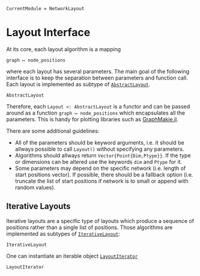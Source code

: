 ```@meta
CurrentModule = NetworkLayout
```

# Layout Interface

At its core, each layout algorithm is a mapping 
```
graph ↦ node_positions
```
where each layout has several parameters. The main goal of the following interface is to keep the separation between parameters and function call. 
Each layout is implemented as subtype of [`AbstractLayout`](@ref).

```@docs
AbstractLayout
```

Therefore, each `Layout <: AbstractLayout` is a functor and can be passed around as a function `graph ↦ node_positions` which encapsulates all the parameters. This is handy for plotting libraries such as [GraphMakie.jl](http://juliaplots.org/GraphMakie.jl/previews/PR9/).

There are some additional guidelines:
- All of the parameters should be keyword arguments, i.e. it should be allways
  possible to call `Layout()` without specifying any parameters.
- Algorithms should allways return `Vector{Point{Dim,Ptype}}`. If the type or
  dimensions can be altered use the keywords `dim` and `Ptype` for it.
- Some parameters may depend on the specific network (i.e. length of start
  positions vector). If possible, there should be a fallback option (i.e.
  truncate the list of start positions if network is to small or append with
  random values).

## Iterative Layouts
Iterative layouts are a specific type of layouts which produce a sequence of positions rather than a single list of positions. Those algorithms are implemented as subtypes of [`IterativeLayout`](@ref):

```@docs
IterativeLayout
```

One can instantiate an iterable object [`LayoutIterator`](@ref)
```@docs
LayoutIterator
```
